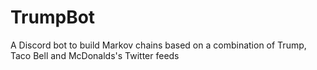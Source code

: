 # TrumpBot
A Discord bot to build Markov chains based on a combination of Trump, Taco Bell and McDonalds's Twitter feeds

